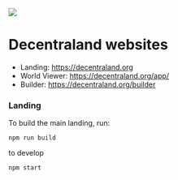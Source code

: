 ![](https://raw.githubusercontent.com/decentraland/web/gh-pages/img/decentraland.ico)

# Decentraland websites

- Landing: https://decentraland.org
- World Viewer: https://decentraland.org/app/
- Builder: https://decentraland.org/builder

### Landing

To build the main landing, run:

```
npm run build
```

to develop

```
npm start
```
